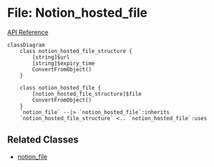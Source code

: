 # File: Notion_hosted_file

[API Reference](https://developers.notion.com/reference/file-object#notion-hosted-files)

```mermaid
classDiagram
    class notion_hosted_file_structure {
        [string]$url
        [string]$expiry_time
        ConvertFromObject()
    }

    class notion_hosted_file {
        [notion_hosted_file_structure]$file
        ConvertFromObject()
    }
    `notion_file` --|> `notion_hosted_file`:inherits
    `notion_hosted_file_structure` <.. `notion_hosted_file`:uses
```

## Related Classes

- [notion_file](./01_file.md)
